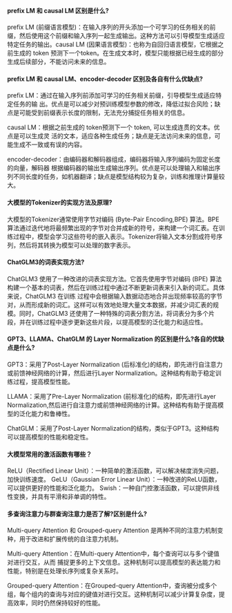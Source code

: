 

#### prefix LM 和 causal LM 区别是什么?

prefix LM (前缀语言模型)：在输入序列的开头添加一个可学习的任务相关的前缀，然后使用这个前缀和输入序列一起生成输出。这种方法可以引导模型生成适应特定任务的输出。causal LM (因果语言模型)：也称为自回归语言模型，它根据之前生成的 token 预测下一个token。在生成文本时，模型只能根据已经生成的部分生成后续部分，不能访问未来的信息。


#### prefix LM 和 causal LM、encoder-decoder 区别及各自有什么优缺点?

prefix LM：通过在输入序列前添加可学习的任务相关前缀，引导模型生成适应特定任务的输 出。优点是可以减少对预训练模型参数的修改，降低过拟合风险；缺点是可能受到前缀表示长度的限制，无法充分捕捉任务相关的信息。

causal LM：根据之前生成的 token预测下一个 token, 可以生成连贯的文本。优点是可以生成灵 活的文本，适应各种生成任务；缺点是无法访问未来的信息，可能生成不一致或有误的内容。

encoder-decoder：由编码器和解码器组成，编码器将输入序列编码为固定长度的向量，解码器 根据编码器的输出生成输出序列。优点是可以处理输入和输出序列不同长度的任务，如机器翻译；缺点是模型结构较为复杂，训练和推理计算量较大。

#### 大模型的Tokenizer的实现方法及原理?

大模型的Tokenizer通常使用字节对编码 (Byte-Pair Encoding,BPE) 算法。BPE算法通过迭代地将最频繁出现的字节对合并成新的符号，来构建一个词汇表。在训练过程中，模型会学习这些符号的嵌入表示。Tokenizer将输入文本分割成符号序列，然后将其转换为模型可以处理的数字表示。


#### ChatGLM3的词表实现方法?

ChatGLM3 使用了一种改进的词表实现方法。它首先使用字节对编码 (BPE) 算法构建一个基本的词表，然后在训练过程中通过不断更新词表来引入新的词汇。具体来说，ChatGLM3 在训练 过程中会根据输入数据动态地合并出现频率较高的字节对，从而形成新的词汇。这样可以有效地处理大量文本数据，并减少词汇表的规模。同时，ChatGLM3 还使用了一种特殊的词表分割方法，将词表分为多个片段，并在训练过程中逐步更新这些片段，以提高模型的泛化能力和适应性。


#### GPT3、LLAMA、ChatGLM 的 Layer Normalization 的区别是什么?各自的优缺点是什么?

GPT3：采用了Post-Layer Normalization (后标准化)的结构，即先进行自注意力或前馈神经网络的计算，然后进行Layer Normalization。这种结构有助于稳定训练过程，提高模型性能。

LLAMA：采用了Pre-Layer Normalization (前标准化)的结构，即先进行Layer Normalization,然后进行自注意力或前馈神经网络的计算。这种结构有助于提高模型的泛化能力和鲁棒性。

ChatGLM：采用了Post-Layer Normalization的结构，类似于GPT3。这种结构可以提高模型的性能和稳定性。


#### 大模型常用的激活函数有哪些？

ReLU（Rectified Linear Unit）：一种简单的激活函数，可以解决梯度消失问题，加快训练速度。
GeLU（Gaussian Error Linear Unit）：一种改进的ReLU函数，可以提供更好的性能和泛化能力。
Swish：一种自门控激活函数，可以提供非线性变换，并具有平滑和非单调的特性。


#### 多查询注意力与群查询注意力是否了解?区别是什么?

Multi-query Attention 和 Grouped-query Attention 是两种不同的注意力机制变种，用于改进和扩展传统的自注意力机制。

Multi-query Attention：在Multi-query Attention中，每个查询可以与多个键值对进行交互，从而 捕捉更多的上下文信息。这种机制可以提高模型的表达能力和性能，特别是在处理长序列或复杂关系时。

Grouped-query Attention：在Grouped-query Attention中，查询被分成多个组，每个组内的查询与对应的键值对进行交互。这种机制可以减少计算复杂度，提高效率，同时仍然保持较好的性能。
